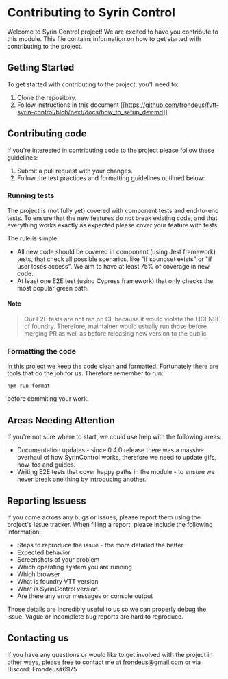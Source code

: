 # Contributing to Syrin Control

Welcome to Syrin Control project!
We are excited to have you contribute to this module.
This file contains information on how to get started with contributing to the project.

## Getting Started

To get started with contributing to the project, you'll need to:

1. Clone the repository.
2. Follow instructions in this document [[https://github.com/frondeus/fvtt-syrin-control/blob/next/docs/how_to_setup_dev.md]].


## Contributing code

If you're interested in contributing code to the project please follow these guidelines:

1. Submit a pull request with your changes.
2. Follow the test practices and formatting guidelines outlined below:

### Running tests

The project is (not fully yet) covered with component tests and end-to-end tests.
To ensure that the new features do not break existing code, and that everything works exactly as expected please
cover your feature with tests.

The rule is simple:
* All new code should be covered in component (using Jest framework) tests, that check all possible scenarios, like "if soundset exists" 
or "if user loses access". We aim to have at least 75% of coverage in new code.
* At least one E2E test (using Cypress framework) that only checks the most popular green path.

#### Note
> Our E2E tests are not ran on CI, because it would violate the LICENSE of foundry. Therefore, maintainer would usually run those before merging PR
> as well as before releasing new version to the public

### Formatting the code

In this project we keep the code clean and formatted. Fortunately there are tools that do the job for us. Therefore remember to run:
```
npm run format
```
before commiting your work.

## Areas Needing Attention

If you're not sure where to start, we could use help with the following areas:

* Documentation updates - since 0.4.0 release there was a massive overhaul of how SyrinControl works, therefore we need to update gifs, how-tos and guides.
* Writing E2E tests that cover happy paths in the module - to ensure we never break one thing by introducing another.

## Reporting Issuess

If you come across any bugs or issues, please report them using the project's issue tracker.
When filling a report, please include the following information:

* Steps to reproduce the issue - the more detailed the better
* Expected behavior
* Screenshots of your problem
* Which operating system you are running
* Which browser
* What is foundry VTT version
* What is SyrinControl version
* Are there any error messages or console output

Those details are incredibly useful to us so we can properly debug the issue. Vague or incomplete bug reports are hard to reproduce.

## Contacting us

If you have any questions or would like to get involved with the project in other ways, please free to contact me at frondeus@gmail.com or via Discord: Frondeus#6975
